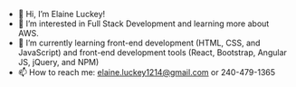 - 👋 Hi, I’m Elaine Luckey!
- 👀 I’m interested in Full Stack Development and learning more about AWS.
- 🌱 I’m currently learning front-end development (HTML, CSS, and JavaScript) and front-end development tools (React, Bootstrap, Angular JS, jQuery, and NPM)
- 📫 How to reach me: elaine.luckey1214@gmail.com or 240-479-1365

<!---
elaine-luckey/elaine-luckey is a ✨ special ✨ repository because its `README.md` (this file) appears on your GitHub profile.
You can click the Preview link to take a look at your changes.
--->
